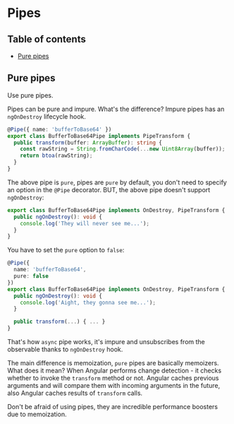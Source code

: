 # Pipes

## Table of contents

* [Pure pipes](#pure-pipes)

## Pure pipes

Use pure pipes.

Pipes can be pure and impure. What's the difference? Impure pipes has an `ngOnDestroy` lifecycle hook.

```typescript
@Pipe({ name: 'bufferToBase64' })
export class BufferToBase64Pipe implements PipeTransform {
  public transform(buffer: ArrayBuffer): string {
    const rawString = String.fromCharCode(...new Uint8Array(buffer));
    return btoa(rawString);
  }
}
```

The above pipe is `pure`, pipes are `pure` by default, you don't need to specify an option in the `@Pipe` decorator. BUT, the above pipe doesn't support `ngOnDestroy`:

```typescript
export class BufferToBase64Pipe implements OnDestroy, PipeTransform {
  public ngOnDestroy(): void {
    console.log('They will never see me...');
  }
}
```

You have to set the `pure` option to `false`:

```typescript
@Pipe({
  name: 'bufferToBase64',
  pure: false
})
export class BufferToBase64Pipe implements OnDestroy, PipeTransform {
  public ngOnDestroy(): void {
    console.log('Aight, they gonna see me...');
  }

  public transform(...) { ... }
}
```

That's how `async` pipe works, it's impure and unsubscribes from the observable thanks to `ngOnDestroy` hook.

The main difference is memoization, `pure` pipes are basically memoizers. What does it mean? When Angular performs change detection - it checks whether to invoke the `transform` method or not. Angular caches previous arguments and will compare them with incoming arguments in the future, also Angular caches results of `transform` calls.

Don't be afraid of using pipes, they are incredible performance boosters due to memoization.
